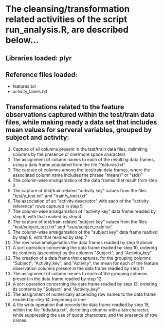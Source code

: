 # The cleansing/transformation related activities of the script run_analysis.R, are described below...

## Libraries loaded: plyr

## Reference files loaded:

- features.txt
- activity_labels.txt
	
## Transformations related to the feature observations captured within the test/train data files, while making ready a data set that includes mean values for serveral variables, grouped by subject and activity:

1. Capture of all columns present in the test/train data files, delimiting columns by the presence or one/more space characters
2. The assignment of column names to each of the resulting data frames, using a data frame populated from the file "features.txt"
3. The capture of columns among the test/train data frames, where the associated column name includes the phrase "mean()" or "std()"
4. The column-wise amalgamation of the data frames that result from step 3
5. The capture of test/train related "activity key" values from the files "test/y_test.txt" and "train/y_train.txt" 
6. The association of an "activity descriptor" with each of the "activity reference" rows captured in step 5
7. The column-wise amalgamation of "activity key" data frame readied by step 6, with that readied by step 4
8. The capture of test/train related "subject key" values from the files "test/subject_test.txt" and "train/subject_train.txt"
9. The column-wise amalgamation of the "subject key" data frame readied by step 8, with that readied by step 7
10. The row-wise amalgamation the data frames readied by step 9 above
11. A sort operation concerning the data frame readied by step 10, ordering its contents (ascending) by the columns "Subject", and "Activity_key"
12. The creation of a data frame that captures, for the grouping columns "Subject", "Activity_key", and "Activity", the mean for each of the feature observation columns present in the data frame readied by step 11
13. The assignment of column names to each of the grouping columns present in the data frame readied by step 12
14. A sort operation concerning the data frame readied by step 13, ordering its contents by "Subject" and "Activity_key"
15. The assignment of numerically ascending row names to the data frame readied by step 14, beginning at one 
16. A file write operation that records the data frame readied by step 15, within the file "tidydata.txt", delimiting columns with a tab character, while suppressing the use of quote characters, and the presence of row names

